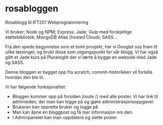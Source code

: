 # rosabloggen
Rosablogg til IFT201 Webprogrammering

Vi bruker; Node og NPM; Express; Jade; Gulp med forskjellige støttebibliotek; MongoDB Atlas (hosted Cloud); SASS...

Fra den spede begynnelse som et tomt prosjekt, har vi Googlet oss fram til ulike løsninger, og brukt disse som utgangspunkt for vår blogg. Vi har også gått et Jade kurs på Pluralsight der vi lærte å bygge en webside med Jade og SASS.

Denne bloggen er bygget opp fra scratch, commit-historikken vil fortelle hvordan den ble til.

Vi har følgende funksjonalitet:

- Bloggen kommer opp på forsiden (route /) med alle poster. Vi har link til adminsiden, der man kan logge på og gjøre administrasjonsoppgaver.
- Brukeren kan opprette bruker og logge på
- Man kan åpne en bloggpost og få mer informasjon om den.
- I Adminpanelet kan man oppdatere og slette poster.